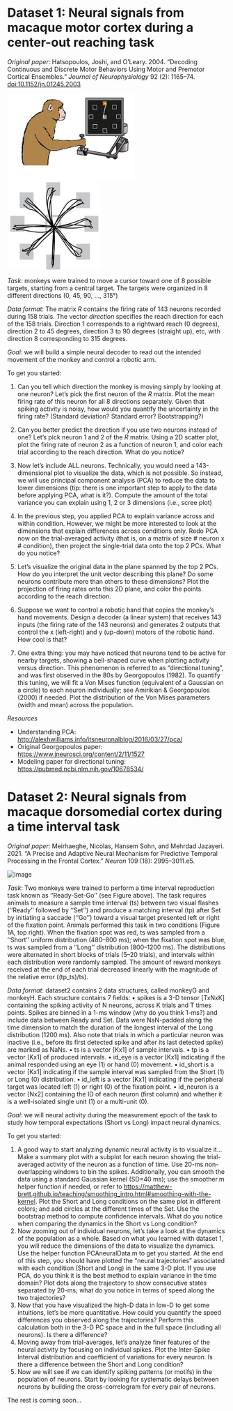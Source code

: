 # Dataset 1: Neural signals from macaque motor cortex during a center-out reaching task

*Original paper*: Hatsopoulos, Joshi, and O’Leary. 2004. “Decoding Continuous and Discrete Motor Behaviors Using Motor and Premotor Cortical Ensembles.” *Journal of Neurophysiology* 92 (2): 1165–74.  [doi:10.1152/jn.01245.2003](https://journals.physiology.org/doi/full/10.1152/jn.01245.2003)


<img src="./dataset1_reaching-task/centerout-task.png" height="200" />      <img src="./dataset1_reaching-task/trajectories.png" height="200" />


*Task*: monkeys were trained to move a cursor toward one of 8 possible
targets, starting from a central target. The targets were organized in 8
different directions (0, 45, 90, …, 315°)

*Data format*: The matrix *R* contains the firing rate of 143 neurons
recorded during 158 trials. The vector *direction* specifies the reach
direction for each of the 158 trials. Direction 1 corresponds to a
rightward reach (0 degrees), direction 2 to 45 degrees, direction 3 to
90 degrees (straight up), etc, with direction 8 corresponding to 315
degrees.

*Goal*: we will build a simple neural decoder to read out the intended
movement of the monkey and control a robotic arm.

To get you started:

1)  Can you tell which direction the monkey is moving simply by looking
    at one neuron? Let’s pick the first neuron of the *R* matrix. Plot
    the mean firing rate of this neuron for all 8 directions separately.
    Given that spiking activity is noisy, how would you quantify the
    uncertainty in the firing rate? (Standard deviation? Standard error?
    Bootstrapping?)

1)  Can you better predict the direction if you use two neurons instead
    of one? Let’s pick neuron 1 and 2 of the *R* matrix. Using a 2D
    scatter plot, plot the firing rate of neuron 2 as a function of
    neuron 1, and color each trial according to the reach direction.
    What do you notice?

1)  Now let’s include ALL neurons. Technically, you would need a
    143-dimensional plot to visualize the data, which is not possible.
    So instead, we will use principal component analysis (PCA) to reduce
    the data to lower dimensions (tip: there is one important step to
    apply to the data before applying PCA, what is it?). Compute the
    amount of the total variance you can explain using 1, 2 or 3
    dimensions (i.e., scree plot)
    
1) In the previous step, you applied PCA to explain variance across and within condition. However, we might be more interested to look at the dimensions that explain differences across conditions only. Redo PCA now on the trial-averaged activity (that is, on a matrix of size # neuron x # condition), then project the single-trial data onto the top 2 PCs. What do you notice?     

1)  Let’s visualize the original data in the plane spanned by the top 2
    PCs. How do you interpret the unit vector describing this plane? Do
    some neurons contribute more than others to these dimensions? ​​Plot
    the projection of firing rates onto this 2D plane, and color the
    points according to the reach direction.

1)  Suppose we want to control a robotic hand that copies the monkey’s
    hand movements. Design a decoder (a linear system) that receives 143
    inputs (the firing rate of the 143 neurons) and generates 2 outputs
    that control the x (left-right) and y (up-down) motors of the
    robotic hand. How cool is that?
 
1)  One extra thing: you may have noticed that neurons tend to be active for nearby targets, showing a bell-shaped curve when plotting activity versus  direction. This phenomenon is referred to as “directional tuning”, and was first observed in the 80s by Georgopoulos (1982). To quantify this tuning, we will fit a Von Mises function (equivalent of a Gaussian on a circle) to each neuron individually; see Amirikian & Georgopoulos (2000) if needed. Plot the distribution of the Von Mises parameters (width and mean) across the population. 
    
*Resources*

- Understanding PCA: http://alexhwilliams.info/itsneuronalblog/2016/03/27/pca/
- Original Georgopoulos paper: https://www.jneurosci.org/content/2/11/1527
- Modeling paper for directional tuning: https://pubmed.ncbi.nlm.nih.gov/10678534/

# Dataset 2: Neural signals from macaque dorsomedial cortex during a time interval task

*Original paper*: Meirhaeghe, Nicolas, Hansem Sohn, and Mehrdad
Jazayeri. 2021. “A Precise and Adaptive Neural Mechanism for Predictive
Temporal Processing in the Frontal Cortex.” *Neuron* 109 (18):
2995–3011.e5.

<img width="453" alt="image" src="https://github.com/CONECT-INT/2023_CENTURI-SummerSchool/assets/25228402/fc761eaf-bd42-4782-a53b-41c2de5c5c97">

*Task*: Two monkeys were trained to perform a time interval reproduction task known as ‘‘Ready-Set-Go’’ (see Figure above). The task requires animals to measure a sample time interval (ts) between two visual flashes (‘‘Ready’’ followed by ‘‘Set’’) and produce a matching interval (tp) after Set by initiating a saccade (‘‘Go’’) toward a visual target presented left or right of the fixation point. Animals performed this task in two conditions (Figure 1A, top right). When the fixation spot was red, ts was sampled from a ‘‘Short’’ uniform distribution (480–800 ms); when the fixation spot was blue, ts was sampled from a ‘‘Long’’ distribution (800–1200 ms). The distributions were alternated in short blocks of trials (5–20 trials), and intervals within each distribution were randomly sampled. The amount of reward monkeys received at the end of each trial decreased linearly with the magnitude of the relative error ((tp_ts)/ts).

*Data format*: dataset2 contains 2 data structures, called monkeyG and monkeyH. Each structure contains 7 fields:
•	spikes is a 3-D tensor [TxNxK] containing the spiking activity of N neurons, across K trials and T times points. Spikes are binned in a 1-ms window (why do you think 1-ms?) and include data between Ready and Set. Data were NaN-padded along the time dimension to match the duration of the longest interval of the Long distribution (1200 ms). Also note that trials in which a particular neuron was inactive (i.e., before its first detected spike and after its last detected spike) are marked as NaNs.
•	 ts is a vector [Kx1] of sample intervals.
•	 tp is a vector [Kx1] of produced intervals.
•	 id_eye is a vector [Kx1] indicating if the animal responded using an eye (1) or hand (0) movement.
•	 id_short is a vector [Kx1] indicating if the sample interval was sampled from the Short (1) or Long (0) distribution.
•	 id_left is a vector [Kx1] indicating if the peripheral target was located left (1) or right (0) of the fixation point.
•	 id_neuron is a vector [Nx2] containing the ID of each neuron (first column) and whether it is a well-isolated single unit (1) or a multi-unit (0).

*Goal*: we will neural activity during the measurement epoch of the task to study how temporal expectations (Short vs Long) impact neural dynamics.

To get you started:

1.	A good way to start analyzing dynamic neural activity is to visualize it… Make a summary plot with a subplot for each neuron showing the trial-averaged activity of the neuron as a function of time. Use 20-ms non-overlapping windows to bin the spikes. Additionally, you can smooth the data using a standard Gaussian kernel (SD=40 ms); use the smoother.m helper function if needed, or refer to https://matthew-brett.github.io/teaching/smoothing_intro.html#smoothing-with-the-kernel. Plot the Short and Long conditions on the same plot in different colors; and add circles at the different times of the Set. Use the bootstrap method to compute confidence intervals. What do you notice when comparing the dynamics in the Short vs Long condition? 
2.	Now zooming out of individual neurons, let’s take a look at the dynamics of the population as a whole. Based on what you learned with dataset 1, you will reduce the dimensions of the data to visualize the dynamics. Use the helper function PCAneuralData.m to get you started. At the end of this step, you should have plotted the “neural trajectories” associated with each condition (Short and Long) in the same 3-D plot. If you use PCA, do you think it is the best method to explain variance in the time domain? Plot dots along the trajectory to show consecutive states separated by 20-ms; what do you notice in terms of speed along the two trajectories? 
3.	Now that you have visualized the high-D data in low-D to get some intuitions, let’s be more quantitative. How could you quantify the speed differences you observed along the trajectories? Perform this calculation both in the 3-D PC space and in the full space (including all neurons). Is there a difference?
4.	Moving away from trial-averages, let’s analyze finer features of the neural activity by focusing on individual spikes. Plot the Inter-Spike Interval distribution and coefficient of variations for every neuron. Is there a difference between the Short and Long condition? 
5.	Now we will see if we can identify spiking patterns (or motifs) in the population of neurons. Start by looking for systematic delays between neurons by building the cross-correlogram for every pair of neurons.  

The rest is coming soon...
